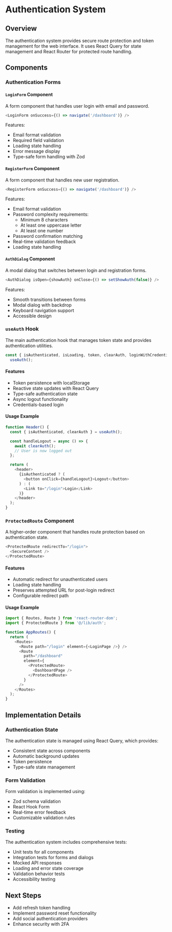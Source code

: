 # Authentication System

## Overview

The authentication system provides secure route protection and token management for the web interface. It uses React Query for state management and React Router for protected route handling.

## Components

### Authentication Forms

#### `LoginForm` Component

A form component that handles user login with email and password.

```typescript
<LoginForm onSuccess={() => navigate('/dashboard')} />
```

Features:

- Email format validation
- Required field validation
- Loading state handling
- Error message display
- Type-safe form handling with Zod

#### `RegisterForm` Component

A form component that handles new user registration.

```typescript
<RegisterForm onSuccess={() => navigate('/dashboard')} />
```

Features:

- Email format validation
- Password complexity requirements:
  - Minimum 8 characters
  - At least one uppercase letter
  - At least one number
- Password confirmation matching
- Real-time validation feedback
- Loading state handling

#### `AuthDialog` Component

A modal dialog that switches between login and registration forms.

```typescript
<AuthDialog isOpen={showAuth} onClose={() => setShowAuth(false)} />
```

Features:

- Smooth transitions between forms
- Modal dialog with backdrop
- Keyboard navigation support
- Accessible design

### `useAuth` Hook

The main authentication hook that manages token state and provides authentication utilities.

```typescript
const { isAuthenticated, isLoading, token, clearAuth, loginWithCredentials } =
  useAuth();
```

#### Features

- Token persistence with localStorage
- Reactive state updates with React Query
- Type-safe authentication state
- Async logout functionality
- Credentials-based login

#### Usage Example

```typescript
function Header() {
  const { isAuthenticated, clearAuth } = useAuth();

  const handleLogout = async () => {
    await clearAuth();
    // User is now logged out
  };

  return (
    <header>
      {isAuthenticated ? (
        <button onClick={handleLogout}>Logout</button>
      ) : (
        <Link to="/login">Login</Link>
      )}
    </header>
  );
}
```

### `ProtectedRoute` Component

A higher-order component that handles route protection based on authentication state.

```typescript
<ProtectedRoute redirectTo="/login">
  <SecureContent />
</ProtectedRoute>
```

#### Features

- Automatic redirect for unauthenticated users
- Loading state handling
- Preserves attempted URL for post-login redirect
- Configurable redirect path

#### Usage Example

```typescript
import { Routes, Route } from 'react-router-dom';
import { ProtectedRoute } from '@/lib/auth';

function AppRoutes() {
  return (
    <Routes>
      <Route path="/login" element={<LoginPage />} />
      <Route
        path="/dashboard"
        element={
          <ProtectedRoute>
            <DashboardPage />
          </ProtectedRoute>
        }
      />
    </Routes>
  );
}
```

## Implementation Details

### Authentication State

The authentication state is managed using React Query, which provides:

- Consistent state across components
- Automatic background updates
- Token persistence
- Type-safe state management

### Form Validation

Form validation is implemented using:

- Zod schema validation
- React Hook Form
- Real-time error feedback
- Customizable validation rules

### Testing

The authentication system includes comprehensive tests:

- Unit tests for all components
- Integration tests for forms and dialogs
- Mocked API responses
- Loading and error state coverage
- Validation behavior tests
- Accessibility testing

## Next Steps

- Add refresh token handling
- Implement password reset functionality
- Add social authentication providers
- Enhance security with 2FA
